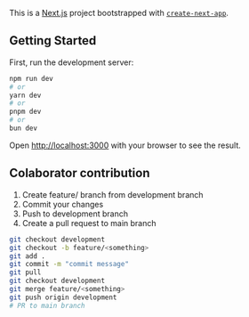 This is a [Next.js](https://nextjs.org/) project bootstrapped with [`create-next-app`](https://github.com/vercel/next.js/tree/canary/packages/create-next-app).

## Getting Started

First, run the development server:

```bash
npm run dev
# or
yarn dev
# or
pnpm dev
# or
bun dev
```

Open [http://localhost:3000](http://localhost:3000) with your browser to see the result.

## Colaborator contribution

1. Create feature/<something> branch from development branch
2. Commit your changes
3. Push to development branch
4. Create a pull request to main branch

```bash
git checkout development
git checkout -b feature/<something>
git add .
git commit -m "commit message"
git pull
git checkout development
git merge feature/<something>
git push origin development
# PR to main branch
```
